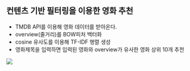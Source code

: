 ## 컨텐츠 기반 필터링을 이용한 영화 추천

- TMDB API를 이용해 영화 데이터를 받아온다.
- overview(줄거리)를 BOW피처 백터화
- cosine 유사도를 이용해 TF-IDF 행렬 생성
- 영화제목을 입력하면 입력된 영화와 overview가 유사한 영화 상위 10개 추천

<img src="https://user-images.githubusercontent.com/107156650/228000735-e4980996-55e1-4d32-9693-c19de5bb5f82.gif">